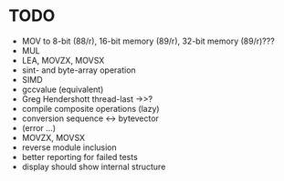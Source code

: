 TODO
====

* MOV to 8-bit (88/r), 16-bit memory (89/r), 32-bit memory (89/r)???
* MUL
* LEA, MOVZX, MOVSX
* sint- and byte-array operation
* SIMD
* gccvalue (equivalent)
* Greg Hendershott thread-last ->>?
* compile composite operations (lazy)
* conversion sequence <-> bytevector
* (error ...)
* MOVZX, MOVSX
* reverse module inclusion
* better reporting for failed tests
* display should show internal structure
